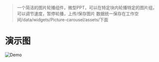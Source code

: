 > 一个简洁的图片轮播组件，微型PPT，可以在特定块内轮播特定的图片组，可以调节速度，暂停轮播，上传/保存图片
> 数据统一保存在工作空间/data/widgets/Picture-carousel/assets/下面

# 演示图

![Demo](/show.gif) 